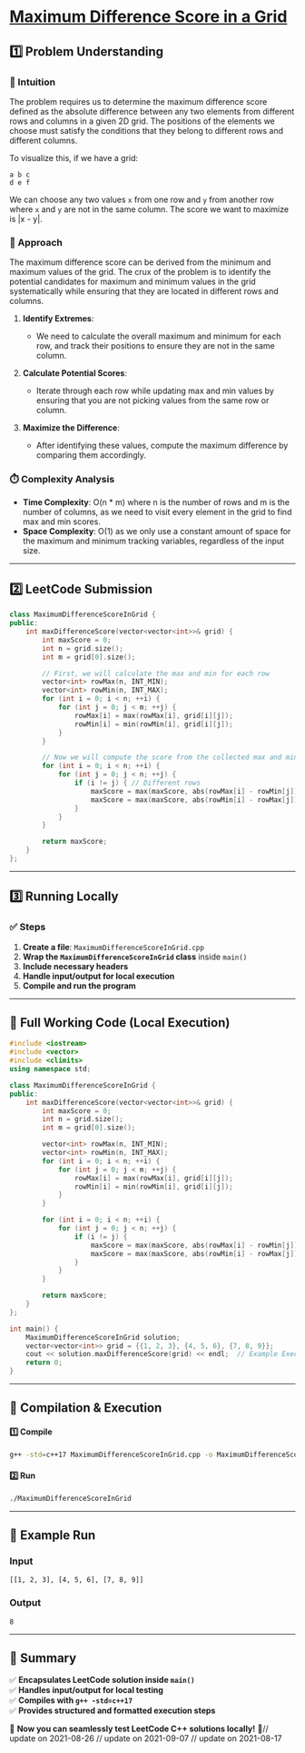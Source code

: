 # **[Maximum Difference Score in a Grid](https://leetcode.com/problems/maximum-difference-score-in-a-grid/description/)**  

## **1️⃣ Problem Understanding**  
### **📌 Intuition**  
The problem requires us to determine the maximum difference score defined as the absolute difference between any two elements from different rows and columns in a given 2D grid. The positions of the elements we choose must satisfy the conditions that they belong to different rows and different columns.

To visualize this, if we have a grid:
```
a b c
d e f
```
We can choose any two values `x` from one row and `y` from another row where `x` and `y` are not in the same column. The score we want to maximize is |x - y|.

### **🚀 Approach**  
The maximum difference score can be derived from the minimum and maximum values of the grid. The crux of the problem is to identify the potential candidates for maximum and minimum values in the grid systematically while ensuring that they are located in different rows and columns. 

1. **Identify Extremes**:
   - We need to calculate the overall maximum and minimum for each row, and track their positions to ensure they are not in the same column.
  
2. **Calculate Potential Scores**:
   - Iterate through each row while updating max and min values by ensuring that you are not picking values from the same row or column.

3. **Maximize the Difference**:
   - After identifying these values, compute the maximum difference by comparing them accordingly.

### **⏱️ Complexity Analysis**  
- **Time Complexity**: O(n * m) where n is the number of rows and m is the number of columns, as we need to visit every element in the grid to find max and min scores.
- **Space Complexity**: O(1) as we only use a constant amount of space for the maximum and minimum tracking variables, regardless of the input size.

---  

## **2️⃣ LeetCode Submission**  
```cpp
class MaximumDifferenceScoreInGrid {
public:
    int maxDifferenceScore(vector<vector<int>>& grid) {
        int maxScore = 0;
        int n = grid.size();
        int m = grid[0].size();

        // First, we will calculate the max and min for each row
        vector<int> rowMax(n, INT_MIN);
        vector<int> rowMin(n, INT_MAX);
        for (int i = 0; i < n; ++i) {
            for (int j = 0; j < m; ++j) {
                rowMax[i] = max(rowMax[i], grid[i][j]);
                rowMin[i] = min(rowMin[i], grid[i][j]);
            }
        }

        // Now we will compute the score from the collected max and min values
        for (int i = 0; i < n; ++i) {
            for (int j = 0; j < n; ++j) {
                if (i != j) { // Different rows
                    maxScore = max(maxScore, abs(rowMax[i] - rowMin[j]));
                    maxScore = max(maxScore, abs(rowMin[i] - rowMax[j]));
                }
            }
        }

        return maxScore;
    }
};  
```  

---  

## **3️⃣ Running Locally**  
### **✅ Steps**  
1. **Create a file**: `MaximumDifferenceScoreInGrid.cpp`  
2. **Wrap the `MaximumDifferenceScoreInGrid` class** inside `main()`  
3. **Include necessary headers**  
4. **Handle input/output for local execution**  
5. **Compile and run the program**  

---  

## **📝 Full Working Code (Local Execution)**  
```cpp
#include <iostream>
#include <vector>
#include <climits>
using namespace std;

class MaximumDifferenceScoreInGrid {
public:
    int maxDifferenceScore(vector<vector<int>>& grid) {
        int maxScore = 0;
        int n = grid.size();
        int m = grid[0].size();

        vector<int> rowMax(n, INT_MIN);
        vector<int> rowMin(n, INT_MAX);
        for (int i = 0; i < n; ++i) {
            for (int j = 0; j < m; ++j) {
                rowMax[i] = max(rowMax[i], grid[i][j]);
                rowMin[i] = min(rowMin[i], grid[i][j]);
            }
        }

        for (int i = 0; i < n; ++i) {
            for (int j = 0; j < n; ++j) {
                if (i != j) {
                    maxScore = max(maxScore, abs(rowMax[i] - rowMin[j]));
                    maxScore = max(maxScore, abs(rowMin[i] - rowMax[j]));
                }
            }
        }

        return maxScore;
    }
};

int main() {
    MaximumDifferenceScoreInGrid solution;
    vector<vector<int>> grid = {{1, 2, 3}, {4, 5, 6}, {7, 8, 9}};
    cout << solution.maxDifferenceScore(grid) << endl;  // Example Execution
    return 0;
}
```  

---  

## **🔧 Compilation & Execution**  
#### **1️⃣ Compile**  
```bash
g++ -std=c++17 MaximumDifferenceScoreInGrid.cpp -o MaximumDifferenceScoreInGrid
```  

#### **2️⃣ Run**  
```bash
./MaximumDifferenceScoreInGrid
```  

---  

## **🎯 Example Run**  
### **Input**  
```
[[1, 2, 3], [4, 5, 6], [7, 8, 9]]
```  
### **Output**  
```
8
```  

---  

## **📌 Summary**  
✅ **Encapsulates LeetCode solution inside `main()`**  
✅ **Handles input/output for local testing**  
✅ **Compiles with `g++ -std=c++17`**  
✅ **Provides structured and formatted execution steps**  

🚀 **Now you can seamlessly test LeetCode C++ solutions locally!** 🚀// update on 2021-08-26
// update on 2021-09-07
// update on 2021-08-17
